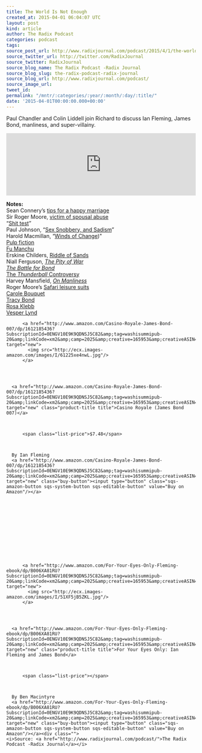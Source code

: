 ```yaml
---
title: The World Is Not Enough
created_at: 2015-04-01 06:04:07 UTC
layout: post
kind: article
author: The Radix Podcast
categories: podcast
tags: 
source_post_url: http://www.radixjournal.com/podcast/2015/4/1/the-world-is-not-enough
source_twitter_url: http://twitter.com/RadixJournal
source_twitter: RadixJournal
source_blog_name: The Radix Podcast -Radix Journal
source_blog_slug: the-radix-podcast-radix-journal
source_blog_url: http://www.radixjournal.com/podcast/
source_image_url: 
tweet_id: 
permalink: "/mntr/:categories/:year/:month/:day/:title/"
date: '2015-04-01T00:00:00.000+00:00'
---
```

<p>Paul Chandler and Colin Liddell join Richard to discuss Ian Fleming, James Bond, manliness, and super-villainy. </p>



<iframe scrolling="no" src="https://w.soundcloud.com/player/?url=https%3A//api.soundcloud.com/tracks/198700790&amp;color=ff5500&amp;auto_play=false&amp;hide_related=false&amp;show_comments=true&amp;show_user=true&amp;show_reposts=false" width="100%" frameborder="no" height="166"></iframe><p><strong>Notes:</strong> <br>
Sean Connery’s <a href="https://www.youtube.com/watch?v=mzXkbJwrN38">tips for a happy marriage</a> <br>
Sir Roger Moore, <a href="http://www.independent.co.uk/news/people/news/007-sir-roger-moore-was-victim-of-domestic-violence-8130816.html">victim of spousal abuse</a> <br>
“<a href="http://illimitablemen.com/2014/12/14/the-shit-test-encyclopedia/">Shit test</a>” <br>
Paul Johnson, “<a href="http://www.newstatesman.com/society/2007/02/1958-bond-fleming-girl-sex">Sex Snobbery, and Sadism</a>” <br>
Harold Macmillan, “<a href="http://en.wikipedia.org/wiki/Wind_of_Change_(speech">Winds of Change</a>)" <br>
<a href="http://en.wikipedia.org/wiki/Pulp_magazine">Pulp fiction</a> <br>
<a href="http://en.wikipedia.org/wiki/Fu_Manchu">Fu Manchu</a> <br>
Erskine Childers, <a href="http://en.wikipedia.org/wiki/The_Riddle_of_the_Sands">Riddle of Sands</a> <br>
Niall Ferguson, <em><a href="http://www.amazon.com/exec/obidos/ASIN/0465057128/washisummipub-20">The Pity of War</a></em> <br>
<em><a href="http://www.amazon.com/exec/obidos/ASIN/0955767008/washisummipub-20">The Battle for Bond</a></em> <br>
<a href="http://en.wikipedia.org/wiki/Thunderball_(novel)#Controversy">The <em>Thunderball</em> Controversy</a> <br>
Harvey Mansfield, <em><a href="http://www.amazon.com/exec/obidos/ASIN/0300122543/washisummipub-20">On Manliness</a></em> <br>
Roger Moore’s <a href="http://thesuitsofjamesbond.com/the-safari-leisure-jacket/">Safari leisure suits</a> <br>
<a href="http://en.wikipedia.org/wiki/Carole_Bouquet">Carole Bouquet</a> <br>
<a href="http://en.wikipedia.org/wiki/Tracy_Bond">Tracy Bond</a> <br>
<a href="http://en.wikipedia.org/wiki/Rosa_Klebb">Rosa Klebb</a> <br>
<a href="http://en.wikipedia.org/wiki/Vesper_Lynd">Vesper Lynd</a>  </p>



  

    
        
          <a href="http://www.amazon.com/Casino-Royale-James-Bond-007/dp/1612185436?SubscriptionId=0ENGV10E9K9QDNSJ5C82&amp;tag=washisummipub-20&amp;linkCode=xm2&amp;camp=2025&amp;creative=165953&amp;creativeASIN=1612185436" target="new">
            <img src="http://ecx.images-amazon.com/images/I/61225xe4nwL.jpg"/>
          </a>
        
    

    
      <a href="http://www.amazon.com/Casino-Royale-James-Bond-007/dp/1612185436?SubscriptionId=0ENGV10E9K9QDNSJ5C82&amp;tag=washisummipub-20&amp;linkCode=xm2&amp;camp=2025&amp;creative=165953&amp;creativeASIN=1612185436" target="new" class="product-title title">Casino Royale (James Bond 007)</a>
       
        
          
          <span class="list-price">$7.48</span>
          
        
      
      By Ian Fleming
      <a href="http://www.amazon.com/Casino-Royale-James-Bond-007/dp/1612185436?SubscriptionId=0ENGV10E9K9QDNSJ5C82&amp;tag=washisummipub-20&amp;linkCode=xm2&amp;camp=2025&amp;creative=165953&amp;creativeASIN=1612185436" target="new" class="buy-button"><input type="button" class="sqs-amazon-button sqs-system-button sqs-editable-button" value="Buy on Amazon"/></a>

    

  





  

    
        
          <a href="http://www.amazon.com/For-Your-Eyes-Only-Fleming-ebook/dp/B006XA81RU?SubscriptionId=0ENGV10E9K9QDNSJ5C82&amp;tag=washisummipub-20&amp;linkCode=xm2&amp;camp=2025&amp;creative=165953&amp;creativeASIN=B006XA81RU" target="new">
            <img src="http://ecx.images-amazon.com/images/I/51XF5jB5ZKL.jpg"/>
          </a>
        
    

    
      <a href="http://www.amazon.com/For-Your-Eyes-Only-Fleming-ebook/dp/B006XA81RU?SubscriptionId=0ENGV10E9K9QDNSJ5C82&amp;tag=washisummipub-20&amp;linkCode=xm2&amp;camp=2025&amp;creative=165953&amp;creativeASIN=B006XA81RU" target="new" class="product-title title">For Your Eyes Only: Ian Fleming and James Bond</a>
       
        
          
          <span class="list-price"></span>
          
        
      
      By Ben Macintyre
      <a href="http://www.amazon.com/For-Your-Eyes-Only-Fleming-ebook/dp/B006XA81RU?SubscriptionId=0ENGV10E9K9QDNSJ5C82&amp;tag=washisummipub-20&amp;linkCode=xm2&amp;camp=2025&amp;creative=165953&amp;creativeASIN=B006XA81RU" target="new" class="buy-button"><input type="button" class="sqs-amazon-button sqs-system-button sqs-editable-button" value="Buy on Amazon"/></a><div class="">
    <i>Source: <a href="http://www.radixjournal.com/podcast/">The Radix Podcast -Radix Journal</a></i>
</div>

